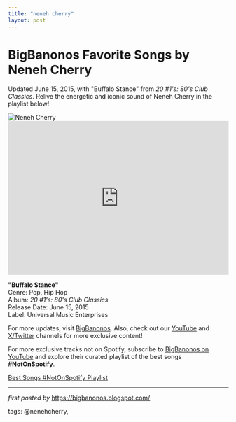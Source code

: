 ```yaml
---
title: "neneh cherry"
layout: post
---
```

 <!-- Title of the Post -->
<h1 >BigBanonos Favorite Songs by Neneh Cherry</h1> <!-- Introductory Text -->
<p >Updated June 15, 2015, with "Buffalo Stance" from <em>20 #1's: 80's Club Classics</em>. Relive the energetic and iconic sound of Neneh Cherry in the playlist below!</p> <!-- Featured Image -->
<div > <img src="https://imgs.smoothradio.com/images/309086?crop=16_9&width=660&relax=1&format=webp&signature=UB_8VWiFLvKccRN3b4hgO5PST9A=" alt="Neneh Cherry" />
</div> <!-- Spotify Embed -->
<div > <iframe src="https://open.spotify.com/embed/playlist/21LAdsbj2N1wGAwJvZPE94?utm_source=generator" width="100%" height="352" frameBorder="0" allowfullscreen="" allow="autoplay; clipboard-write; encrypted-media; fullscreen; picture-in-picture" loading="lazy"></iframe>
</div> <!-- Song Information -->
<div > <p><strong>"Buffalo Stance"</strong><br> Genre: Pop, Hip Hop<br> Album: <em>20 #1's: 80's Club Classics</em><br> Release Date: June 15, 2015<br> Label: Universal Music Enterprises</p>
</div> <!-- Footer Links -->
<div > <p>For more updates, visit <a href="https://bigbanonos.blogspot.com/" target="_blank">BigBanonos</a>. Also, check out our <a href="https://www.youtube.com/@BigBanonos" target="_blank">YouTube</a> and <a href="https://x.com/bigbanonos" target="_blank">X/Twitter</a> channels for more exclusive content!</p>
</div> 

<!--Subscribe and Playlist Links-->
<div>
    <p>For more exclusive tracks not on Spotify, subscribe to <a href="https://www.youtube.com/@BigBanonos" target="_blank">BigBanonos on YouTube</a> and explore their curated playlist of the best songs <strong>#NotOnSpotify</strong>.</p>
    <p><a href="https://www.youtube.com/playlist?list=PLtuNtuTatqI0kFahUCbtbfenC_ET5O_tr" target="_blank">Best Songs #NotOnSpotify Playlist<br /></a></p></div>

<hr />

<p><em>first posted by</em> <a href="https://bigbanonos.blogspot.com/" rel="noopener" target="_new">https://bigbanonos.blogspot.com/</a></p>

<p>tags: @nenehcherry,</p>
